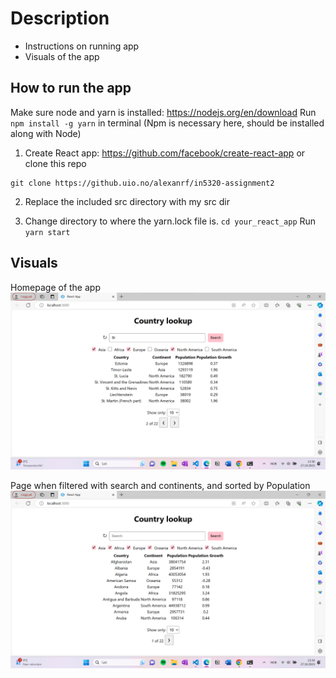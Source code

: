 # Description
- Instructions on running app
- Visuals of the app

## How to run the app

Make sure node and yarn is installed:
https://nodejs.org/en/download
Run `npm install -g yarn` in terminal
(Npm is necessary here, should be installed along with Node)


1. Create React app: https://github.com/facebook/create-react-app
or clone this repo
```
git clone https://github.uio.no/alexanrf/in5320-assignment2
```

2. Replace the included src directory with my src dir

3. Change directory to where the yarn.lock file is.
`cd your_react_app`
Run `yarn start`


## Visuals

Homepage of the app
![Homepage of the app](./images/app_homepage.png)

Page when filtered with search and continents, and sorted by Population
![Page when filtered with search and continents, and sorted by Population](./images/app_page2.png)



